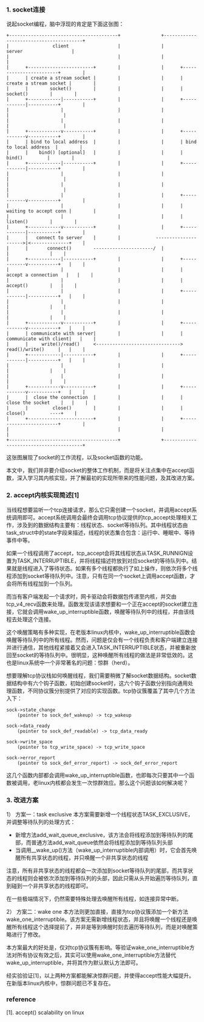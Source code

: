 ### 1. socket连接
说起socket编程，脑中浮现的肯定是下面这张图：
```
+----------------------------------------+               +----------------------------------------+
|                client                  |               |                server                  |
|                                        |               |                                        |
|      +------------------------+        |               |      +------------------------+        |
|      | create a stream socket |        |               |      | create a stream socket |        |
|      |        socket()        |        |               |      |        socket()        |        |
|      +------------|-----------+        |               |      +------------|-----------+        |
|                   |                    |               |                   |                    |
|                   |                    |               |                   |                    |
|      +------------v-----------+        |               |      +------------v-----------+        |
|      | bind to local address  |        |               |      | bind to local address  |        |
|      |    bind() [optional]   |        |               |      |         bind()         |        |
|      +------------|-----------+        |               |      +------------|-----------+        |
|                   |                    |               |                   |                    |
|                   |                    |               |                   |                    |
|                   |                    |               |      +------------v-----------+        |
|                   |                    |               |      | waiting to accept conn |        |
|                   |                    |               |      |        listen()        |        |
|      +------------v-----------+        |               |      +------------|-----------+        |
|      |   connect to server    |        |             --------------------->|<--------------+    |
|      |       connect()        ----------------------/  |                   |               |    |
|      +------------|-----------+        |               |      +------------v-----------+   |    |
|                   |                    |               |      |  accept a connection   |   |    |
|                   |                    |               |      |        accept()        |   |    |
|                   |                    |               |      +------------|-----------+   |    |
|                   |                    |               |                   |               |    |
|                   |                    |               |                   |               |    |
|      +------------v-----------+        |               |      +------------v-----------+   |    |
|      | communicate with server|        |               |      | communicate with client|   |    |
|      |     write()/read()     <------------------------------->     read()/write()     |   |    |
|      +------------|-----------+        |               |      +------------|-----------+   |    |
|                   |                    |               |                   |               |    |
|                   |                    |               |                   |               |    |
|      +------------v-----------+        |               |      +------------v-----------+   |    |
|      |  close the connection  |        |               |      |    close the socket    |   |    |
|      |         close()        |        |               |      |        close()         ----+    |
|      +------------------------+        |               |      +------------------------+        |
|                                        |               |                                        |
+----------------------------------------+               +----------------------------------------+
```
这张图展现了socket的工作流程，以及socket函数的功能。

本文中，我们并非要介绍socket的整体工作机制，而是将关注点集中在accept函数，深入学习其内核实现，并了解最初的实现所带来的性能问题，及其改进方案。

### 2. accept内核实现简述[1]
当线程想要监听一个tcp连接请求，那么它只需创建一个socket，并调用accept系统调用即可。accept系统调用会最终会调用tcp协议提供的tcp_accept处理相关工作，涉及到的数据结构主要有：线程状态、socket等待队列。其中线程状态由task_struct中的state字段来描述，线程的状态集合包含：运行中、睡眠中、等待事件中等。

如果一个线程调用了accept，tcp_accept会将其线程状态从TASK_RUNNIGN设置为TASK_INTERRUPTIBLE，并将线程描述符放到对应socket的等待队列中。结果就是线程进入了等待状态。如果有多个线程都执行了如上操作，则依次将多个线程添加到socket等待队列中。注意，只有在同一个socket上调用accept函数，才会将所有线程加到一个队列。

而当有客户端发起一个请求时，网卡驱动会将数据包传递至内核，并交由tcp_v4_recv函数来处理。函数发现该请求想要和一个正在accept的socket建立连接，它就会调用wake_up_interruptible函数，唤醒等待队列中的线程，并由该线程去处理这个连接。

这个唤醒策略有多种实现，在老版本linux内核中，wake_up_interruptible函数会唤醒等待队列中的所有线程。然而，问题是仅会有一个线程负责和客户端建立连接并进行通信，其他线程紧接着又会进入TASK_INTERRUPTIBLE状态，并被重新放回至socket的等待队列中。很明显，这种唤醒所有线程的做法是非常低效的。这也是linux系统中一个非常著名的问题：惊群（herd）。

想要理解tcp协议栈如何唤醒线程，我们需要稍微了解socket数据结构。socket数据结构中有六个钩子函数，初始创建socket时，这六个钩子函数分别指向通用处理函数，不同协议簇分别提供了对应的实现函数。tcp协议簇覆盖了其中几个方法入下：
```
sock->state_change
	(pointer to sock_def_wakeup) -> tcp_wakeup

sock->data_ready
	(pointer to sock_def_readable) -> tcp_data_ready

sock->write_space
	(pointer to tcp_write_space) -> tcp_write_space

sock->error_report
	(pointer to sock_def_error_report) -> sock_def_error_report
```
这几个函数内部都会调用wake_up_interruptible函数，也即每次只要其中一个函数被调用，老linux内核都会发生一次惊群效应。那么这个问题该如何解决呢？

### 3. 改进方案
1） 方案一：task exclusive
本方案需要新增一个线程状态TASK_EXCLUSIVE，并调整等待队列的处理方式：
- 新增方法add_wait_queue_exclusive，该方法会将线程添加到等待队列的尾部，而普通方法add_wait_queue依然会将线程添加到等待队列头部
- 当调用__wake_up()方法（wake_up_interruptible内部调用）时，它会首先唤醒所有共享状态的线程，并只唤醒一个非共享状态的线程

注意，所有非共享状态的线程都会一次添加到socket等待队列的尾部，而共享状态的线程则会被依次添加到等待队列的头部，因此只需从头开始遍历等待队列，直到碰到一个非共享状态的线程即可。

在一些极端情况下，仍然需要特殊处理去唤醒所有线程，如连接异常中断。

2） 方案二：wake one
本方法则更加直接，直接为tcp协议簇添加一个新方法wake_one_interruptible。该方案无需新增线程状态，并且将唤醒一个线程还是唤醒所有线程这个选择提前了，并非是等到唤醒时刻去遍历等待队列，而是对唤醒策略进行了修改。

本方案最大的好处是，仅对tcp协议簇有影响。等验证wake_one_interruptible方法对所有协议有效之后，其实可以使用wake_one_interruptible方法替代wake_up_interruptible，并将其作为默认默认方法即可。

经实验验证[1]，以上两种方案都能解决惊群问题，并使得accept性能大幅提升。在新版本linux内核中，惊群问题已不复存在。

### reference
[1]. accept() scalability on linux